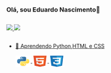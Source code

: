 ### Olá, sou Eduardo Nascimento👋
##
<div>
  <a href="https://github.com/EduardoNascimento02">
  <img height="180em" src="https://github-readme-stats.vercel.app/api?username=EduardoNascimento02&show_icons=true&theme=dracula&include_all_commits=true&count_private=true"/>
  <img height="180em" src="https://github-readme-stats.vercel.app/api/top-langs/?username=EduardoNascimento02&layout=compact&langs_count=7&theme=dracula"/>

 ##
- 🌱 Aprendendo Python,HTML e CSS
  <div style="display: inline_block"><br>
  <img align="center" alt="Python" height="30" width="40" src="https://raw.githubusercontent.com/devicons/devicon/master/icons/python/python-original.svg">
  <img align="center" alt="HTML" height="30" width="40" src="https://raw.githubusercontent.com/devicons/devicon/master/icons/html5/html5-original.svg">
  <img align="center" alt="CSS" height="30" width="40" src="https://raw.githubusercontent.com/devicons/devicon/master/icons/css3/css3-original.svg">
</div>
